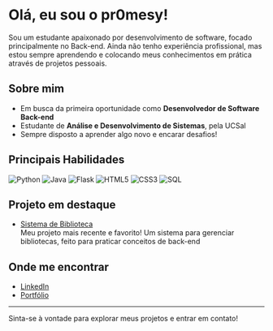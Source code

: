 # Olá, eu sou o pr0mesy!

Sou um estudante apaixonado por desenvolvimento de software, focado principalmente no Back-end. Ainda não tenho experiência profissional, mas estou sempre aprendendo e colocando meus conhecimentos em prática através de projetos pessoais.

## Sobre mim

- Em busca da primeira oportunidade como **Desenvolvedor de Software Back-end**
- Estudante de **Análise e Desenvolvimento de Sistemas**, pela UCSal
- Sempre disposto a aprender algo novo e encarar desafios!

## Principais Habilidades

![Python](https://img.shields.io/badge/Python-3670A0?style=for-the-badge&logo=python&logoColor=ffdd54)
![Java](https://img.shields.io/badge/Java-ED8B00?style=for-the-badge&logo=java&logoColor=white)
![Flask](https://img.shields.io/badge/Flask-000000?style=for-the-badge&logo=flask&logoColor=white)
![HTML5](https://img.shields.io/badge/HTML5-E34F26?style=for-the-badge&logo=html5&logoColor=white)
![CSS3](https://img.shields.io/badge/CSS3-1572B6?style=for-the-badge&logo=css3&logoColor=white)
![SQL](https://img.shields.io/badge/SQL-4479A1?style=for-the-badge&logo=postgresql&logoColor=white)

## Projeto em destaque

- [Sistema de Biblioteca](https://github.com/pr0mesy?tab=repositories)  
  Meu projeto mais recente e favorito! Um sistema para gerenciar bibliotecas, feito para praticar conceitos de back-end

## Onde me encontrar

- [LinkedIn](https://www.linkedin.com/in/gabrielpromesy/)
- [Portfólio](https://proenca-dev.lovable.app/)

---

Sinta-se à vontade para explorar meus projetos e entrar em contato!
